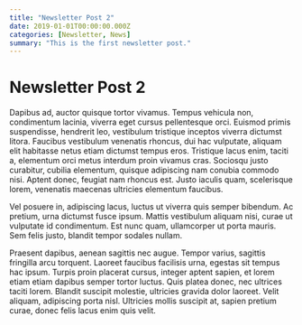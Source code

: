 ```yaml
---
title: "Newsletter Post 2"
date: 2019-01-01T00:00:00.000Z
categories: [Newsletter, News]
summary: "This is the first newsletter post."
---
```


# Newsletter Post 2

Dapibus ad, auctor quisque tortor vivamus. Tempus vehicula non, condimentum lacinia, viverra eget cursus pellentesque orci. Euismod primis suspendisse, hendrerit leo, vestibulum tristique inceptos viverra dictumst litora. Faucibus vestibulum venenatis rhoncus, dui hac vulputate, aliquam elit habitasse netus etiam dictumst tempus eros. Tristique lacus enim, taciti a, elementum orci metus interdum proin vivamus cras. Sociosqu justo curabitur, cubilia elementum, quisque adipiscing nam conubia commodo nisi. Aptent donec, feugiat nam rhoncus est. Justo iaculis quam, scelerisque lorem, venenatis maecenas ultricies elementum faucibus.

Vel posuere in, adipiscing lacus, luctus ut viverra quis semper bibendum. Ac pretium, urna dictumst fusce ipsum. Mattis vestibulum aliquam nisi, curae ut vulputate id condimentum. Est nunc quam, ullamcorper ut porta mauris. Sem felis justo, blandit tempor sodales nullam.

Praesent dapibus, aenean sagittis nec augue. Tempor varius, sagittis fringilla arcu torquent. Laoreet faucibus facilisis urna, egestas sit tempus hac ipsum. Turpis proin placerat cursus, integer aptent sapien, et lorem etiam etiam dapibus semper tortor luctus. Quis platea donec, nec ultrices taciti lorem. Blandit suscipit molestie, ultricies gravida dolor laoreet. Velit aliquam, adipiscing porta nisl. Ultricies mollis suscipit at, sapien pretium curae, donec felis lacus enim quis velit.